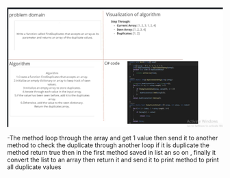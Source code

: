
![Duplicate Values](./DuplicateValues.png)

-The method loop through the array and get 1 value then send it to another method 
to check the duplicate through another loop if it is duplicate the method return true 
then in the first method saved in list an so on , finally it convert the list to an array 
then return it and send it to print method to print all duplicate values 